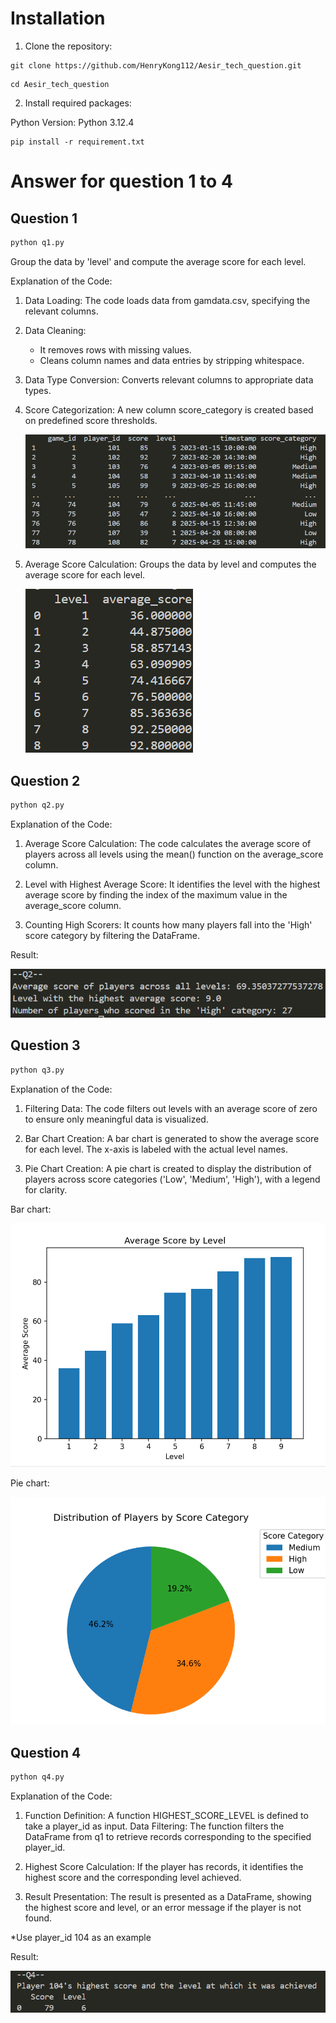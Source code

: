 # Installation

1. Clone the repository:
```
git clone https://github.com/HenryKong112/Aesir_tech_question.git
```
```
cd Aesir_tech_question
```

2. Install required packages:

Python Version: Python 3.12.4

```
pip install -r requirement.txt
```

# Answer for question 1 to 4
## Question 1

```python
python q1.py
```



Group the data by 'level' and compute the average score for each level.



Explanation of the Code:
1. Data Loading: The code loads data from gamdata.csv, specifying the relevant columns.

2. Data Cleaning:
    - It removes rows with missing values.
    - Cleans column names and data entries by stripping whitespace.

3. Data Type Conversion: Converts relevant columns to appropriate data types.

4. Score Categorization: A new column score_category is created based on predefined score thresholds.

    <img src='image\q1_addcolumn.png'>

5. Average Score Calculation: Groups the data by level and computes the average score for each level.

    <img src='image\q1_GroupByLevel.png'>


## Question 2

```python
python q2.py
```

Explanation of the Code:

1. Average Score Calculation: The code calculates the average score of players across all levels using the mean() function on the average_score column.

2. Level with Highest Average Score: It identifies the level with the highest average score by finding the index of the maximum value in the average_score column.

3. Counting High Scorers: It counts how many players fall into the 'High' score category by filtering the DataFrame.

Result:

<img src='image\q2.png'>

## Question 3

```python
python q3.py
```

Explanation of the Code:

1. Filtering Data: The code filters out levels with an average score of zero to ensure only meaningful data is visualized.

2. Bar Chart Creation: A bar chart is generated to show the average score for each level. The x-axis is labeled with the actual level names.

3. Pie Chart Creation: A pie chart is created to display the distribution of players across score categories ('Low', 'Medium', 'High'), with a legend for clarity.

Bar chart:

<img src='image\q3_barchart.png'>

Pie chart:

<img src='image\q3_piechart.png'>

## Question 4

```python
python q4.py
```

Explanation of the Code:

1. Function Definition: A function HIGHEST_SCORE_LEVEL is defined to take a player_id as input.
Data Filtering: The function filters the DataFrame from q1 to retrieve records corresponding to the specified player_id.

2. Highest Score Calculation: If the player has records, it identifies the highest score and the corresponding level achieved.

3. Result Presentation: The result is presented as a DataFrame, showing the highest score and level, or an error message if the player is not found.

*Use player_id 104 as an example

Result:

<img src='image\q4.png'>
